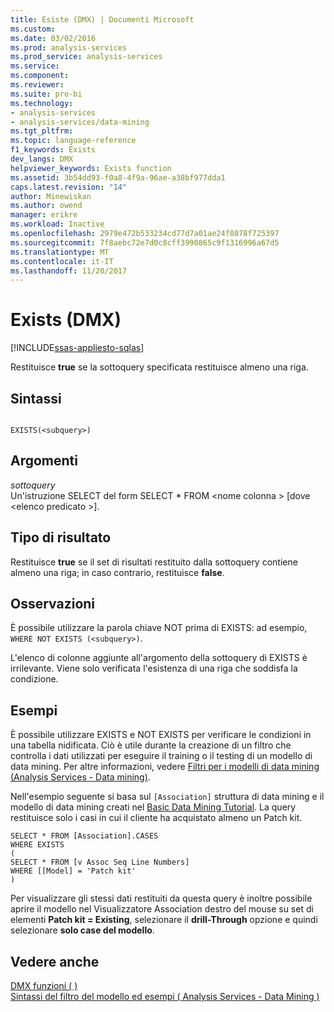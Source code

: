 ```yaml
---
title: Esiste (DMX) | Documenti Microsoft
ms.custom: 
ms.date: 03/02/2016
ms.prod: analysis-services
ms.prod_service: analysis-services
ms.service: 
ms.component: 
ms.reviewer: 
ms.suite: pro-bi
ms.technology:
- analysis-services
- analysis-services/data-mining
ms.tgt_pltfrm: 
ms.topic: language-reference
f1_keywords: Exists
dev_langs: DMX
helpviewer_keywords: Exists function
ms.assetid: 3b54dd93-f0a8-4f9a-96ae-a38bf977dda1
caps.latest.revision: "14"
author: Minewiskan
ms.author: owend
manager: erikre
ms.workload: Inactive
ms.openlocfilehash: 2979e472b533234cd77d7a01ae24f8078f725397
ms.sourcegitcommit: 7f8aebc72e7d0c8cff3990865c9f1316996a67d5
ms.translationtype: MT
ms.contentlocale: it-IT
ms.lasthandoff: 11/20/2017
---
```

# <a name="exists-dmx"></a>Exists (DMX)
[!INCLUDE[ssas-appliesto-sqlas](../includes/ssas-appliesto-sqlas.md)]

  Restituisce **true** se la sottoquery specificata restituisce almeno una riga.  
  
## <a name="syntax"></a>Sintassi  
  
```  
  
EXISTS(<subquery>)  
```  
  
## <a name="arguments"></a>Argomenti  
 *sottoquery*  
 Un'istruzione SELECT del form SELECT * FROM \<nome colonna > [dove \<elenco predicato >].  
  
## <a name="result-type"></a>Tipo di risultato  
 Restituisce **true** se il set di risultati restituito dalla sottoquery contiene almeno una riga; in caso contrario, restituisce **false**.  
  
## <a name="remarks"></a>Osservazioni  
 È possibile utilizzare la parola chiave NOT prima di EXISTS: ad esempio, `WHERE NOT EXISTS (<subquery>)`.  
  
 L'elenco di colonne aggiunte all'argomento della sottoquery di EXISTS è irrilevante. Viene solo verificata l'esistenza di una riga che soddisfa la condizione.  
  
## <a name="examples"></a>Esempi  
 È possibile utilizzare EXISTS e NOT EXISTS per verificare le condizioni in una tabella nidificata. Ciò è utile durante la creazione di un filtro che controlla i dati utilizzati per eseguire il training o il testing di un modello di data mining. Per altre informazioni, vedere [Filtri per i modelli di data mining &#40;Analysis Services - Data mining&#41;](../analysis-services/data-mining/filters-for-mining-models-analysis-services-data-mining.md).  
  
 Nell'esempio seguente si basa sul `[Association]` struttura di data mining e il modello di data mining creati nel [Basic Data Mining Tutorial](http://msdn.microsoft.com/library/6602edb6-d160-43fb-83c8-9df5dddfeb9c). La query restituisce solo i casi in cui il cliente ha acquistato almeno un Patch kit.  
  
```  
SELECT * FROM [Association].CASES  
WHERE EXISTS  
(  
SELECT * FROM [v Assoc Seq Line Numbers]  
WHERE [[Model] = 'Patch kit'  
)  
```  
  
 Per visualizzare gli stessi dati restituiti da questa query è inoltre possibile aprire il modello nel Visualizzatore Association destro del mouse su set di elementi **Patch kit = Existing**, selezionare il **drill-Through** opzione e quindi selezionare **solo case del modello**.  
  
## <a name="see-also"></a>Vedere anche  
 [DMX funzioni &#40; &#41;](../dmx/functions-dmx.md)   
 [Sintassi del filtro del modello ed esempi &#40; Analysis Services - Data Mining &#41;](../analysis-services/data-mining/model-filter-syntax-and-examples-analysis-services-data-mining.md)  
  
  
